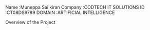Name :Muneppa Sai kiran
Company :CODTECH IT SOLUTIONS
ID :CT08DS9789
DOMAIN :ARTIFICIAL INTELLIGENCE

Overview of the Project
